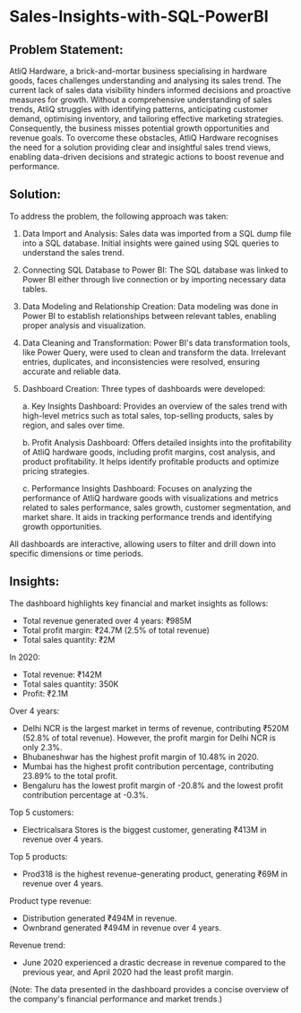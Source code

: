 # Sales-Insights-with-SQL-PowerBI

## Problem Statement:
AtliQ Hardware, a brick-and-mortar business specialising in hardware goods, faces challenges understanding and analysing its sales trend. The current lack of sales data visibility hinders informed decisions and proactive measures for growth. Without a comprehensive understanding of sales trends, AtliQ struggles with identifying patterns, anticipating customer demand, optimising inventory, and tailoring effective marketing strategies. Consequently, the business misses potential growth opportunities and revenue goals. To overcome these obstacles, AtliQ Hardware recognises the need for a solution providing clear and insightful sales trend views, enabling data-driven decisions and strategic actions to boost revenue and performance.

## Solution:
To address the problem, the following approach was taken:

1. Data Import and Analysis:
Sales data was imported from a SQL dump file into a SQL database. Initial insights were gained using SQL queries to understand the sales trend.

2. Connecting SQL Database to Power BI:
The SQL database was linked to Power BI either through live connection or by importing necessary data tables.

3. Data Modeling and Relationship Creation:
Data modeling was done in Power BI to establish relationships between relevant tables, enabling proper analysis and visualization.

4. Data Cleaning and Transformation:
Power BI's data transformation tools, like Power Query, were used to clean and transform the data. Irrelevant entries, duplicates, and inconsistencies were resolved, ensuring accurate and reliable data.

5. Dashboard Creation:
Three types of dashboards were developed:

   a. Key Insights Dashboard: Provides an overview of the sales trend with high-level metrics such as total sales, top-selling products, sales by region, and sales over time.
   
   b. Profit Analysis Dashboard: Offers detailed insights into the profitability of AtliQ hardware goods, including profit margins, cost analysis, and product profitability. It helps identify profitable products and optimize pricing strategies.
   
   c. Performance Insights Dashboard: Focuses on analyzing the performance of AtliQ hardware goods with visualizations and metrics related to sales performance, sales growth, customer segmentation, and market share. It aids in tracking performance trends and identifying growth opportunities.

All dashboards are interactive, allowing users to filter and drill down into specific dimensions or time periods.

## Insights:
The dashboard highlights key financial and market insights as follows:

- Total revenue generated over 4 years: ₹985M
- Total profit margin: ₹24.7M (2.5% of total revenue)
- Total sales quantity: ₹2M

In 2020:
- Total revenue: ₹142M
- Total sales quantity: 350K
- Profit: ₹2.1M

Over 4 years:
- Delhi NCR is the largest market in terms of revenue, contributing ₹520M (52.8% of total revenue). However, the profit margin for Delhi NCR is only 2.3%.
- Bhubaneshwar has the highest profit margin of 10.48% in 2020.
- Mumbai has the highest profit contribution percentage, contributing 23.89% to the total profit.
- Bengaluru has the lowest profit margin of -20.8% and the lowest profit contribution percentage at -0.3%.

Top 5 customers:
- Electricalsara Stores is the biggest customer, generating ₹413M in revenue over 4 years.

Top 5 products:
- Prod318 is the highest revenue-generating product, generating ₹69M in revenue over 4 years.

Product type revenue:
- Distribution generated ₹494M in revenue.
- Ownbrand generated ₹494M in revenue over 4 years.

Revenue trend:
- June 2020 experienced a drastic decrease in revenue compared to the previous year, and April 2020 had the least profit margin.

(Note: The data presented in the dashboard provides a concise overview of the company's financial performance and market trends.)
